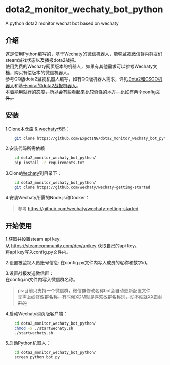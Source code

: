 # dota2_monitor_wechaty_bot_python
A python dota2 monitor wechat bot based on wechaty

## 介绍
这是使用Python编写的，基于[Wechaty](https://github.com/wechaty/wechaty)的微信机器人，能够监视微信群内群友们steam游戏状态以及播报dota2战报。  
使用免费的Wechaty网页版本的机器人，如果有其他需求可以参考Wechaty文档，购买有偿版本的微信机器人。  
参考QQ版dota2监视机器人编写，如有QQ版机器人需求，详见[Dota2和CSGO机器人](https://github.com/greenhaha/dota2_csgo_watcher_bot)和[基于mirai的dota2战报机器人](https://github.com/Inv0k3r/DOTA2_Bot)。  
~~本着能用就行的态度，所以会有些看起来比较奇怪的地方，比如有两个config文件。~~


## 安装
1.Clone本仓库 & [wechaty代码](https://github.com/wechaty/wechaty-getting-started)：  
```sh
    git clone https://github.com/ExpctING/dota2_monitor_wechaty_bot_python
```

2.安装代码所需依赖
```sh
    cd dota2_monitor_wechaty_bot_python/
    pip install -r requirements.txt
```
3.Clone[Wechaty](https://github.com/wechaty/wechaty-getting-started)到目录下：
```sh
    cd dota2_monitor_wechaty_bot_python/
    git clone https://github.com/wechaty/wechaty-getting-started
```
4.安装Wechaty所需的Node.js和Docker：  
>参考 https://github.com/wechaty/wechaty-getting-started

## 开始使用
1.获取并设置steam api key:  
从 https://steamcommunity.com/dev/apikey 获取自己的api key。  
将api key写入config.py文件内。

2.设置被监视人员账号信息:
在config.py文件内写入成员的昵称和数字id。

3.设置战报发送微信群：  
在config.ini文件内写入微信群名称。
>ps:目前只支持一个微信群，微信群修改名称bot会自动更新配置文件  
~~无需上线修改群名称，有时候XDM就是喜欢改群名称玩，动不动就XX击剑群的~~

4.启动Wechaty网页版客户端：
```sh
    cd dota2_monitor_wechaty_bot_python/
    chmod -x ./startwechaty.sh
    ./startwechaty.sh
```

5.启动Python机器人：  
```sh
    cd dota2_monitor_wechaty_bot_python/
    screen python bot.py
```
